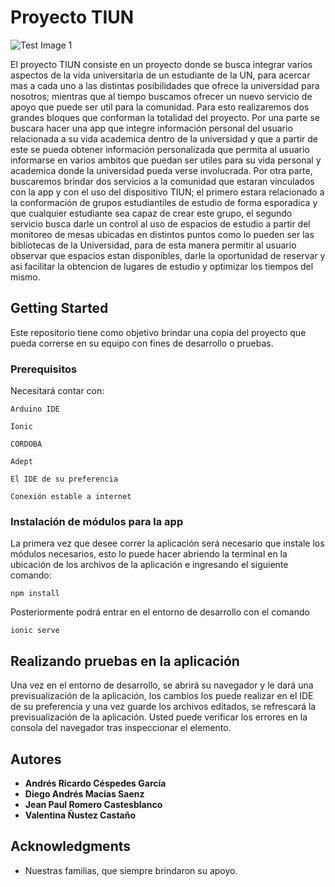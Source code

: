# Proyecto TIUN

![Test Image 1](https://github.com/Vauzc/Embebidos/tree/master/APP%20-%20UN%20App/src/assets/Imagenes/otup.png?raw=true "OTUP")

El proyecto TIUN consiste en un proyecto donde se busca integrar varios aspectos de la vida universitaria de un estudiante de la UN, para acercar mas a cada uno a las distintas posibilidades que ofrece la universidad para nosotros; mientras que al tiempo buscamos ofrecer un nuevo servicio de apoyo que puede ser util para la comunidad. Para esto realizaremos dos grandes bloques que conforman la totalidad del proyecto. Por una parte se buscara hacer una app que integre información personal del usuario relacionada a su vida academica dentro de la universidad y que a partir de este se pueda obtener información personalizada que permita al usuario informarse en varios ambitos que puedan ser utiles para su vida personal y academica donde la universidad pueda verse involucrada. Por otra parte, buscaremos brindar dos servicios a la comunidad que estaran vinculados con la app y con el uso del dispositivo TIUN; el primero estara relacionado a la conformación de grupos estudiantiles de estudio de forma esporadica y que cualquier estudiante sea capaz de crear este grupo, el segundo servicio busca darle un control al uso de espacios de estudio a partir del monitoreo de mesas ubicadas en distintos puntos como lo pueden ser las bibliotecas de la Universidad, para de esta manera permitir al usuario observar que espacios estan disponibles, darle la oportunidad de reservar y asi facilitar la obtencion de lugares de estudio y optimizar los tiempos del mismo.

## Getting Started

Este repositorio tiene como objetivo brindar una copia del proyecto que pueda correrse en su equipo con fines de desarrollo o pruebas.

### Prerequisitos

Necesitará contar con:

```
Arduino IDE
```

```
Ionic
```

```
CORDOBA
```

```
Adept
```

```
El IDE de su preferencia
```

```
Conexión estable a internet
```

### Instalación de módulos para la app

La primera vez que desee correr la aplicación será necesario que instale los módulos necesarios, esto lo puede hacer abriendo la terminal en la ubicación de los archivos de la aplicación e ingresando el siguiente comando:

```
npm install
```

Posteriormente podrá entrar en el entorno de desarrollo con el comando 

```
ionic serve
```

## Realizando pruebas en la aplicación

Una vez en el entorno de desarrollo, se abrirá su navegador y le dará una previsualización de la aplicación, los cambios los puede realizar en el IDE de su preferencia y una vez guarde los archivos editados, se refrescará la previsualización de la aplicación. Usted puede verificar los errores en la consola del navegador tras inspeccionar el elemento.


## Autores

* **Andrés Ricardo Céspedes García** 
* **Diego Andrés Macias Saenz** 
* **Jean Paul Romero Castesblanco** 
* **Valentina Ñustez Castaño** 


## Acknowledgments

* Nuestras familias, que siempre brindaron su apoyo.


